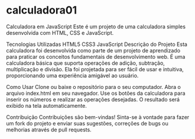 # calculadora01

Calculadora em JavaScript
Este é um projeto de uma calculadora simples desenvolvida com HTML, CSS e JavaScript.

Tecnologias Utilizadas
HTML5
CSS3
JavaScript
Descrição do Projeto
Esta calculadora foi desenvolvida como parte de um projeto de aprendizado para praticar os conceitos fundamentais de desenvolvimento web. É uma calculadora básica que suporta operações de adição, subtração, multiplicação e divisão. Ela foi projetada para ser fácil de usar e intuitiva, proporcionando uma experiência amigável ao usuário.

Como Usar
Clone ou baixe o repositório para o seu computador.
Abra o arquivo index.html em seu navegador.
Use os botões da calculadora para inserir os números e realizar as operações desejadas.
O resultado será exibido na tela automaticamente.

Contribuição
Contribuições são bem-vindas! Sinta-se à vontade para fazer um fork do projeto e enviar suas sugestões, correções de bugs ou melhorias através de pull requests.